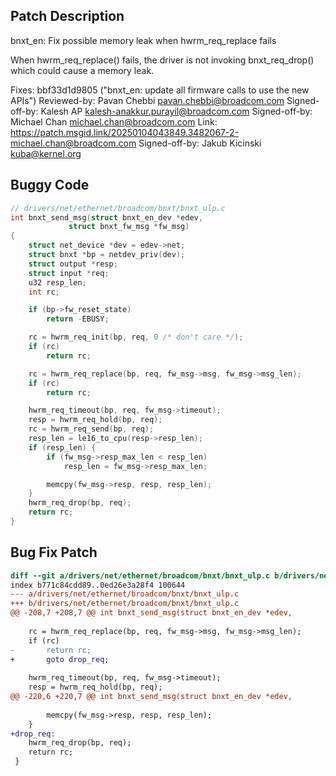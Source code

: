 ## Patch Description

bnxt_en: Fix possible memory leak when hwrm_req_replace fails

When hwrm_req_replace() fails, the driver is not invoking bnxt_req_drop()
which could cause a memory leak.

Fixes: bbf33d1d9805 ("bnxt_en: update all firmware calls to use the new APIs")
Reviewed-by: Pavan Chebbi <pavan.chebbi@broadcom.com>
Signed-off-by: Kalesh AP <kalesh-anakkur.purayil@broadcom.com>
Signed-off-by: Michael Chan <michael.chan@broadcom.com>
Link: https://patch.msgid.link/20250104043849.3482067-2-michael.chan@broadcom.com
Signed-off-by: Jakub Kicinski <kuba@kernel.org>

## Buggy Code

```c
// drivers/net/ethernet/broadcom/bnxt/bnxt_ulp.c
int bnxt_send_msg(struct bnxt_en_dev *edev,
			 struct bnxt_fw_msg *fw_msg)
{
	struct net_device *dev = edev->net;
	struct bnxt *bp = netdev_priv(dev);
	struct output *resp;
	struct input *req;
	u32 resp_len;
	int rc;

	if (bp->fw_reset_state)
		return -EBUSY;

	rc = hwrm_req_init(bp, req, 0 /* don't care */);
	if (rc)
		return rc;

	rc = hwrm_req_replace(bp, req, fw_msg->msg, fw_msg->msg_len);
	if (rc)
		return rc;

	hwrm_req_timeout(bp, req, fw_msg->timeout);
	resp = hwrm_req_hold(bp, req);
	rc = hwrm_req_send(bp, req);
	resp_len = le16_to_cpu(resp->resp_len);
	if (resp_len) {
		if (fw_msg->resp_max_len < resp_len)
			resp_len = fw_msg->resp_max_len;

		memcpy(fw_msg->resp, resp, resp_len);
	}
	hwrm_req_drop(bp, req);
	return rc;
}
```

## Bug Fix Patch

```diff
diff --git a/drivers/net/ethernet/broadcom/bnxt/bnxt_ulp.c b/drivers/net/ethernet/broadcom/bnxt/bnxt_ulp.c
index b771c84cdd89..0ed26e3a28f4 100644
--- a/drivers/net/ethernet/broadcom/bnxt/bnxt_ulp.c
+++ b/drivers/net/ethernet/broadcom/bnxt/bnxt_ulp.c
@@ -208,7 +208,7 @@ int bnxt_send_msg(struct bnxt_en_dev *edev,
 
 	rc = hwrm_req_replace(bp, req, fw_msg->msg, fw_msg->msg_len);
 	if (rc)
-		return rc;
+		goto drop_req;
 
 	hwrm_req_timeout(bp, req, fw_msg->timeout);
 	resp = hwrm_req_hold(bp, req);
@@ -220,6 +220,7 @@ int bnxt_send_msg(struct bnxt_en_dev *edev,
 
 		memcpy(fw_msg->resp, resp, resp_len);
 	}
+drop_req:
 	hwrm_req_drop(bp, req);
 	return rc;
 }
```

